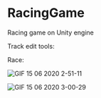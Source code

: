 # RacingGame
Racing game on Unity engine

Track edit tools:



Race:

![GIF 15 06 2020 2-51-11](https://user-images.githubusercontent.com/27694775/86153826-42efb580-bb13-11ea-9217-e9a90813a64c.gif)

![GIF 15 06 2020 3-00-29](https://user-images.githubusercontent.com/27694775/86156093-7aac2c80-bb16-11ea-9395-98f462026688.gif)
